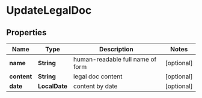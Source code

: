 

# UpdateLegalDoc


## Properties

| Name | Type | Description | Notes |
|------------ | ------------- | ------------- | -------------|
|**name** | **String** | human-readable full name of form |  [optional] |
|**content** | **String** | legal doc content |  [optional] |
|**date** | **LocalDate** | content by date |  [optional] |



